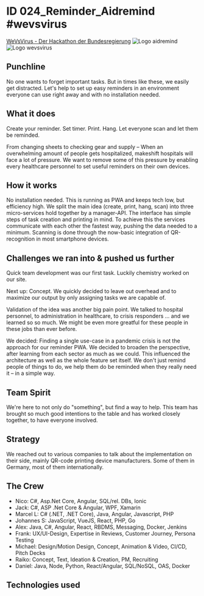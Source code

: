 # ID 024_Reminder_Aidremind #wevsvirus

[WeVsVirus - Der Hackathon der Bundesregierung](https://wirvsvirushackathon.org/)
![Logo aidremind](https://raw.githubusercontent.com/tntwist/reminder-caremind/master/images/aidremind_big.jpg)
![Logo wevsvirus](https://raw.githubusercontent.com/tntwist/reminder-caremind/master/images/wevsvirus_projekt_01_weiss.png)

## Punchline

No one wants to forget important tasks. But in times like these, we easily get distracted. Let's help to set up easy reminders in an environment everyone can use right away and with no installation needed.

## What it does

Create your reminder. Set timer. Print. Hang. Let everyone scan and let them be reminded.

From changing sheets to checking gear and supply – When an overwhelming amount of people gets hospitalized, makeshift hospitals will face a lot of pressure. We want to remove some of this pressure by enabling every healthcare personnel to set useful reminders on their own devices.

## How it works

No installation needed. This is running as PWA and keeps tech low, but efficiency high. We split the main idea (create, print, hang, scan) into three micro-services hold together by a manager-API. The interface has simple steps of task creation and printing in mind. To achieve this the services communicate with each other the fastest way, pushing the data needed to a minimum. Scanning is done through the now-basic integration of QR-recognition in most smartphone devices.

## Challenges we ran into & pushed us further

Quick team development was our first task. Luckily chemistry worked on our site.

Next up: Concept. We quickly decided to leave out overhead and to maximize our output by only assigning tasks we are capable of.

Validation of the idea was another big pain point. We talked to hospital personnel, to administration in healthcare, to crisis responders ... and we learned so so much. We might be even more greatful for these people in these jobs than ever before.

We decided: Finding a single use-case in a pandemic crisis is not the approach for our reminder PWA. We decided to broaden the perspective, after learning from each sector as much as we could. This influenced the architecture as well as the whole feature set itself. We don't just remind people of things to do, we help them do be reminded when they really need it – in a simple way.

## Team Spirit

We're here to not only do "something", but find a way to help. This team has brought so much good intentions to the table and has worked closely together, to have everyone involved.

## Strategy

We reached out to various companies to talk about the implementation on their side, mainly QR-code printing device manufacturers. Some of them in Germany, most of them internationally.

## The Crew

- Nico: C#, Asp.Net Core, Angular, SQL/rel. DBs, Ionic
- Jack: C#, ASP .Net Core & Angular, WPF, Xamarin
- Marcel L: C# (.NET, .NET Core), Java, Angular, Javascript, PHP
- Johannes S: JavaScript, VueJS, React, PHP, Go
- Alex: Java, C#, Angular, React, RBDMS, Messaging, Docker, Jenkins
- Frank: UX/UI-Design, Expertise in Reviews, Customer Journey, Persona Testing
- Michael: Design/Motion Design, Concept, Animation & Video, CI/CD, Pitch Decks
- Raiko: Concept, Text, Ideation & Creation, PM, Recruiting
- Daniel: Java, Node, Python, React/Angular, SQL/NoSQL, OAS, Docker


## Technologies used
